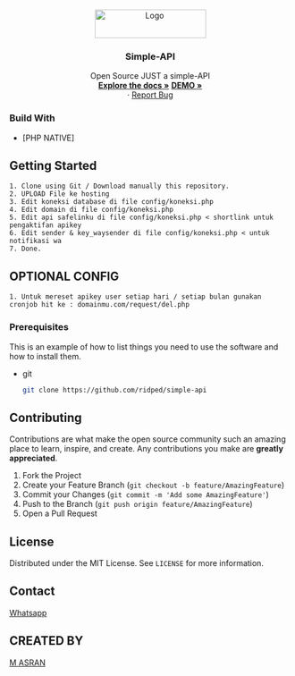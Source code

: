 <br />
<p align="center">
  <a href="https://github.com/ridped/simple-api">
    <img src="https://www.ridped.com/way/logo.png" alt="Logo" width="199" height="51">
  </a>

  <h3 align="center">Simple-API</h3>

  <p align="center">
    Open Source JUST a simple-API
    <br />
    <a href="https://github.com/ridped/simple-api"><strong>Explore the docs »</strong></a>
    <a href="https://api.ridped.com"><strong>DEMO »</strong></a>
    <br />
    ·
    <a href="https://github.com/ridped/simple-api/issues">Report Bug</a>
  </p>
</p>

### Build With

* [PHP NATIVE]


<!-- GETTING STARTED -->
## Getting Started

	1. Clone using Git / Download manually this repository.
	2. UPLOAD File ke hosting
	3. Edit koneksi database di file config/koneksi.php
  	4. Edit domain di file config/koneksi.php
  	5. Edit api safelinku di file config/koneksi.php < shortlink untuk pengaktifan apikey
  	6. Edit sender & key_waysender di file config/koneksi.php < untuk notifikasi wa
	7. Done.

## OPTIONAL CONFIG

	1. Untuk mereset apikey user setiap hari / setiap bulan gunakan cronjob hit ke : domainmu.com/request/del.php
	
### Prerequisites

This is an example of how to list things you need to use the software and how to install them.
* git
  ```sh
  git clone https://github.com/ridped/simple-api
  ```


<!-- CONTRIBUTING -->
## Contributing

Contributions are what make the open source community such an amazing place to learn, inspire, and create. Any contributions you make are **greatly appreciated**.

1. Fork the Project
2. Create your Feature Branch (`git checkout -b feature/AmazingFeature`)
3. Commit your Changes (`git commit -m 'Add some AmazingFeature'`)
4. Push to the Branch (`git push origin feature/AmazingFeature`)
5. Open a Pull Request



<!-- LICENSE -->
## License

Distributed under the MIT License. See `LICENSE` for more information.



<!-- CONTACT -->
## Contact
<a href="https://wa.me/6285255646434">Whatsapp</a><br>

<!-- CREATED BY -->
## CREATED BY
<a href="https://wa.me/6285255646434">M ASRAN</a><br>
